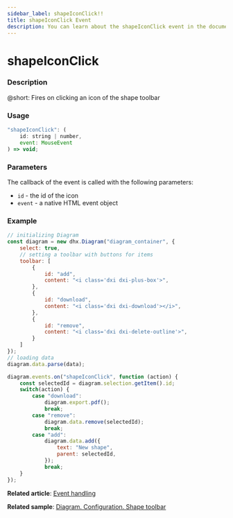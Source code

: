 ```yaml
---
sidebar_label: shapeIconClick!!
title: shapeIconClick Event
description: You can learn about the shapeIconClick event in the documentation of the DHTMLX JavaScript Diagram library. Browse developer guides and API reference, try out code examples and live demos, and download a free 30-day evaluation version of DHTMLX Diagram.
---
```


# shapeIconClick

### Description

@short: Fires on clicking an icon of the shape toolbar

### Usage

~~~js
"shapeIconClick": (
    id: string | number, 
    event: MouseEvent
) => void;
~~~

### Parameters

The callback of the event is called with the following parameters:

- `id` - the id of the icon
- `event` - a native HTML event object

### Example

~~~jsx {23-39}
// initializing Diagram
const diagram = new dhx.Diagram("diagram_container", {
    select: true,
    // setting a toolbar with buttons for items
    toolbar: [
        {
            id: "add",
            content: "<i class='dxi dxi-plus-box'>",
        },
        {
            id: "download",
            content: "<i class='dxi dxi-download'></i>",
        },
        {
            id: "remove",
            content: "<i class='dxi dxi-delete-outline'>",
        }
    ]
});
// loading data
diagram.data.parse(data);

diagram.events.on("shapeIconClick", function (action) {
    const selectedId = diagram.selection.getItem().id;
    switch(action) {
        case "download":
            diagram.export.pdf();
            break;
        case "remove":
            diagram.data.remove(selectedId);
            break;
        case "add":
            diagram.data.add({
                text: "New shape",
                parent: selectedId,
            });
            break;
    }
});
~~~

**Related article**: [Event handling](../../../guides/event_handling/)

**Related sample**: [Diagram. Configuration. Shape toolbar](https://snippet.dhtmlx.com/4if395hd)